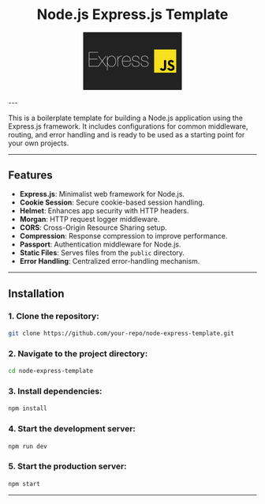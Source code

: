 <h1 align="center">Node.js Express.js Template</h1>

<p align="center">
    <a href="https://expressjs.com/" target="blank"><img src="./public/logo.png" width="200" alt="Nest Logo" /></a>
  </p>
---

This is a boilerplate template for building a Node.js application using the Express.js framework. It includes configurations for common middleware, routing, and error handling and is ready to be used as a starting point for your own projects.

---

## Features

- **Express.js**: Minimalist web framework for Node.js.
- **Cookie Session**: Secure cookie-based session handling.
- **Helmet**: Enhances app security with HTTP headers.
- **Morgan**: HTTP request logger middleware.
- **CORS**: Cross-Origin Resource Sharing setup.
- **Compression**: Response compression to improve performance.
- **Passport**: Authentication middleware for Node.js.
- **Static Files**: Serves files from the `public` directory.
- **Error Handling**: Centralized error-handling mechanism.

---

## Installation

### 1. Clone the repository:
   ```bash
   git clone https://github.com/your-repo/node-express-template.git
   ```

### 2. Navigate to the project directory:
   ```bash
   cd node-express-template
   ```

### 3. Install dependencies:
   ```bash
   npm install
   ```

### 4. Start the development server:
   ```bash
   npm run dev
   ```

### 5. Start the production server:
   ```bash
   npm start
   ```
---
